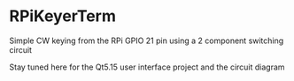 # RPiKeyerTerm
Simple CW keying from the RPi GPIO 21 pin using a 2 component switching circuit

Stay tuned here for the Qt5.15 user interface project and the circuit diagram
